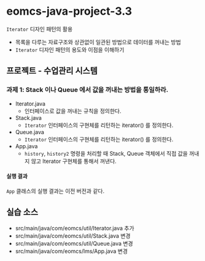 # eomcs-java-project-3.3

`Iterator` 디자인 패턴의 활용

- 목록을 다루는 자료구조와 상관없이 일관된 방법으로 데이터를 꺼내는 방법
- `Iterator` 디자인 패턴의 용도와 이점을 이해하기

  
## 프로젝트 - 수업관리 시스템  

### 과제 1: Stack 이나 Queue 에서 값을 꺼내는 방법을 통일하라.

- Iterator.java
    - 인터페이스로 값을 꺼내는 규칙을 정의한다.
- Stack.java
    - `Iterator` 인터페이스의 구현체를 리턴하는 iterator() 를 정의한다.
- Queue.java
    - `Iterator` 인터페이스의 구현체를 리턴하는 iterator() 를 정의한다.
- App.java
    - `history`, `history2` 명령을 처리할 때 Stack, Queue 객체에서 직접 값을 꺼내지 않고 Iterator 구현체를 통해서 꺼낸다.

#### 실행 결과

`App` 클래스의 실행 결과는 이전 버전과 같다.

## 실습 소스

- src/main/java/com/eomcs/util/Iterator.java 추가
- src/main/java/com/eomcs/util/Stack.java 변경
- src/main/java/com/eomcs/util/Queue.java 변경
- src/main/java/com/eomcs/lms/App.java 변경